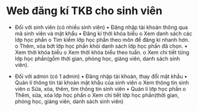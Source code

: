 # Web đăng kí TKB cho sinh viên

- Đối với sinh viên (có nhiều sinh viên)
•	Đăng nhập tài khoản thông qua mã sinh viên và mật khẩu
•	Đăng kí thời khóa biểu
o	Xem danh sách các lớp học phần
o	Tìm kiếm lớp học phần theo môn để đăng kí nhanh hơn.
o	Thêm, xóa bớt lớp học phần khỏi danh sách lớp học phần đã chọn.
•	Xem thời khóa biểu
o	Xem thời khóa biểu theo tuần.
o	Xem chi tiết từng lớp học phần(gồm thời gian, phòng học, giảng viên, danh sách sinh viên).

-	Đối với admin (có 1 admin)
•	Đăng nhập tài khoản, thay đổi mật khẩu
•	Quản lí thông tin tài khoản mật khẩu của sinh viên
o	 Xem thông tin sinh viên
o	Sửa, xóa, thêm, tìm thông tin sinh viên
•	Quản lí lớp học phần
o	Thêm, sửa, xóa lớp học phần
o	Xem chi tiết lớp học phần(thời gian, phòng học, giảng viên, danh sách sinh viên)

